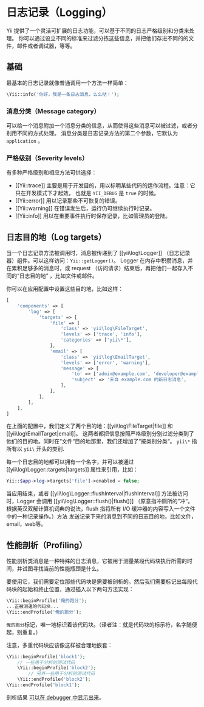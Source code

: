 日志记录（Logging）
=======

Yii 提供了一个灵活可扩展的日志功能，可以基于不同的日志严格级别和分类来处理。
你可以通过设立不同的标准来过滤分拣这些信息，并把他们存进不同的的文件，邮件或者调试器，等等。

基础
--------------

最基本的日志记录就像普通调用一个方法一样简单：

```php
\Yii::info('你好，我是一条日志消息，么么哒！');
```

### 消息分类（Message category）

可以给一个消息附加一个消息分类的信息，从而使得这些消息可以被过滤，或者分别用不同的方式处理。
消息分类是日志记录方法的第二个参数，它默认为 `application`
。

### 严格级别（Severity levels）

有多种严格级别和相应方法可供选择：

- [[Yii::trace]] 主要是用于开发目的，用以标明某些代码的运作流程。注意：它只在开发模式下才起效，
也就是 `YII_DEBUG` 是 `true` 的时候。
- [[Yii::error]] 用以记录那些不可恢复的错误。
- [[Yii::warning]] 在错误发生后，运行仍可继续执行时记录。
- [[Yii::info]] 用以在重要事件执行时保存记录，比如管理员的登陆。

日志目的地（Log targets）
-----------

当一个日志记录方法被调用时，消息被传递到了 [[yii\log\Logger]] （日志记录器）组件。可以这样访问：`Yii::getLogger()`。
Logger 在内存中积攒消息，并在累积足够多的消息时，或 request （访问请求）结束后，再把他们一起存入不同的“日志目的地”
，比如文件或邮件。

你可以在应用配置中设置这些目的地，比如这样：

```php
[
	'components' => [
		'log' => [
			'targets' => [
				'file' => [
					'class' => 'yii\log\FileTarget',
					'levels' => ['trace', 'info'],
					'categories' => ['yii\*'],
				],
				'email' => [
					'class' => 'yii\log\EmailTarget',
					'levels' => ['error', 'warning'],
					'message' => [
						'to' => ['admin@example.com', 'developer@example.com'],
						'subject' => '来自 example.com 的新日志消息',
					],
				],
			],
		],
	],
]
```

在上面的配置中，我们定义了两个目的地：[[yii\log\FileTarget|file]] 和 [[yii\log\EmailTarget|email]]。
这两者都把信息按照严格级别分别过滤分类到了他们的目的地。同时在“文件“目的地那里，我们还增加了“按类别分类“。
`yii\*` 指所有以 `yii\` 开头的类别.

每一个日志目的地都可以拥有一个名字，并可以被通过 [[yii\log\Logger::targets|targets]] 属性来引用，比如：

```php
Yii::$app->log->targets['file']->enabled = false;
```

当应用结束，或者 [[yii\log\Logger::flushInterval|flushInterval]] 方法被访问时，Logger 会调用 [[yii\log\Logger::flush()|flush()]] （原意指冲厕所的”冲“。根据英汉双解计算机词典的说法，flush 指将所有 I/O 缓冲器的内容写入一个文件中的一种记录操作。）方法
发送记录下来的消息到不同的日志目的地，比如文件，email，web等。


性能剖析（Profiling）
---------

性能剖析类消息是一种特殊的日志消息，它被用于测量某段代码块执行所需的时间，并试图寻找当前的性能瓶颈是什么。

要使用它，我们需要定位那些代码块是需要被剖析的。然后我们需要标记出每段代码块的起始和终止位置，通过插入以下两句方法实现：

```php
\Yii::beginProfile('俺的跑分');
...正被测速的代码块...
\Yii::endProfile('俺的跑分');
```

`俺的跑分`标记，唯一地标识着该代码块。（译者注：就是代码块的标示符，名字随便起，别重复。）

注意，多重代码块应该像这样被合理地嵌套：

```php
\Yii::beginProfile('block1');
	// 一些用于分析的测试代码
	\Yii::beginProfile('block2');
		// 另外一些用于分析的测试代码
	\Yii::endProfile('block2');
\Yii::endProfile('block1');
```

剖析结果 [可以在 debugger 中显示出来](module-debug.md)。
